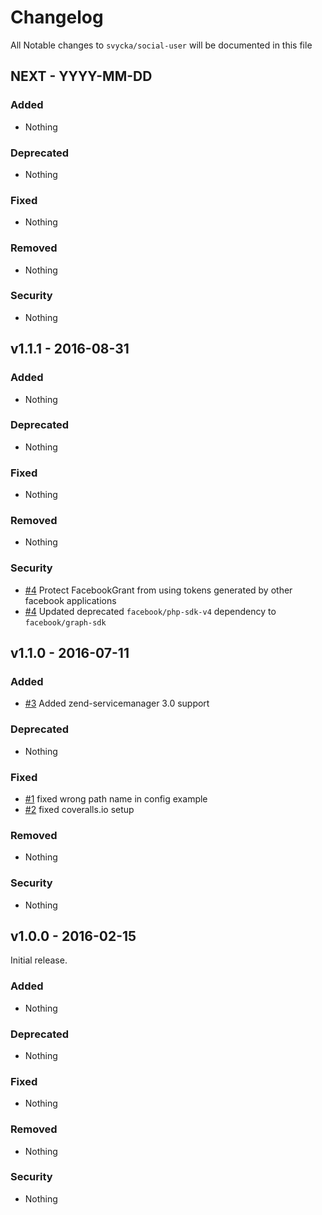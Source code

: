 # Changelog

All Notable changes to `svycka/social-user` will be documented in this file

## NEXT - YYYY-MM-DD

### Added
- Nothing

### Deprecated
- Nothing

### Fixed
- Nothing

### Removed
- Nothing

### Security
- Nothing

## v1.1.1 - 2016-08-31

### Added
- Nothing

### Deprecated
- Nothing

### Fixed
- Nothing

### Removed
- Nothing

### Security
- [#4](https://github.com/svycka/social-user/pull/4) Protect FacebookGrant from using tokens generated by other facebook applications
- [#4](https://github.com/svycka/social-user/pull/4) Updated deprecated `facebook/php-sdk-v4` dependency to `facebook/graph-sdk`

## v1.1.0 - 2016-07-11

### Added
- [#3](https://github.com/svycka/social-user/pull/3) Added zend-servicemanager 3.0 support

### Deprecated
- Nothing

### Fixed
- [#1](https://github.com/svycka/social-user/pull/1) fixed wrong path name in config example
- [#2](https://github.com/svycka/social-user/pull/2) fixed coveralls.io setup

### Removed
- Nothing

### Security
- Nothing

## v1.0.0 - 2016-02-15

Initial release.

### Added
- Nothing

### Deprecated
- Nothing

### Fixed
- Nothing

### Removed
- Nothing

### Security
- Nothing
